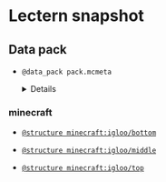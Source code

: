 # Lectern snapshot

## Data pack

- `@data_pack pack.mcmeta`

  <details>

  ```json
  {
    "pack": {
      "pack_format": 7,
      "description": ""
    }
  }
  ```

  </details>

### minecraft

- [`@structure minecraft:igloo/bottom`](bottom.nbt)

- [`@structure minecraft:igloo/middle`](middle.nbt)

- [`@structure minecraft:igloo/top`](top.nbt)
